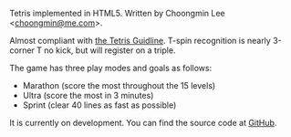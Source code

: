 Tetris implemented in HTML5. Written by Choongmin Lee
<[choongmin@me.com](mailto:choongmin@me.com)>.

Almost compliant with
[the Tetris Guidline](http://tetris.wikia.com/wiki/Tetris_Guideline).
T-spin recognition is nearly 3-corner T no kick, but will register on a triple.

The game has three play modes and goals as follows:

 * Marathon (score the most throughout the 15 levels)
 * Ultra (score the most in 3 minutes)
 * Sprint (clear 40 lines as fast as possible)

It is currently on development. You can find the source code at
[GitHub](http://github.com/clee704/tetris-html5).

